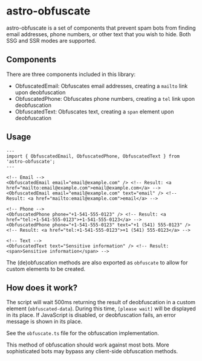 # astro-obfuscate

astro-obfuscate is a set of components that prevent spam bots from finding email addresses, phone numbers, or other text that you wish to hide. Both SSG and SSR modes are supported.

## Components

There are three components included in this library:

- ObfuscatedEmail: Obfuscates email addresses, creating a `mailto` link upon deobfuscation
- ObfuscatedPhone: Obfuscates phone numbers, creating a `tel` link upon deobfuscation
- ObfuscatedText: Obfuscates text, creating a `span` element upon deobfuscation

## Usage

```astro
---
import { ObfuscatedEmail, ObfuscatedPhone, ObfuscatedText } from 'astro-obfuscate';
---

<!-- Email -->
<ObfuscatedEmail email="email@example.com" /> <!-- Result: <a href="mailto:email@example.com">email@example.com</a> -->
<ObfuscatedEmail email="email@example.com" text="email" /> <!-- Result: <a href="mailto:email@example.com">email</a> -->

<!-- Phone -->
<ObfuscatedPhone phone="+1-541-555-0123" /> <!-- Result: <a href="tel:+1-541-555-0123">+1-541-555-0123</a> -->
<ObfuscatedPhone phone="+1-541-555-0123" text="+1 (541) 555-0123" /> <!-- Result: <a href="tel:+1-541-555-0123">+1 (541) 555-0123</a> -->

<!-- Text -->
<ObfuscatedText text="Sensitive information" /> <!-- Result: <span>Sensitive information</span> -->
```

The (de)obfuscation methods are also exported as `obfuscate` to allow for custom elements to be created.

## How does it work?

The script will wait 500ms returning the result of deobfuscation in a custom element (`obfuscated-data`). During this time, `[please wait]` will be displayed in its place. If JavaScript is disabled, or deobfuscation fails, an error message is shown in its place.

See the `obfuscate.ts` file for the obfuscation implementation.

This method of obfuscation should work against most bots. More sophisticated bots may bypass any client-side obfuscation methods.

